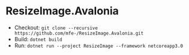 # ResizeImage.Avalonia

- Checkout: `git clone --recursive https://github.com/mfe-/ResizeImage.Avalonia.git`
- Build: `dotnet build`
- Run: `dotnet run --project ResizeImage --framework netcoreapp3.0`
